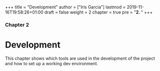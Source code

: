 +++
title = "Development"
author = ["Iris Garcia"]
lastmod = 2019-11-16T19:58:26+01:00
draft = false
weight = 2
chapter = true
pre = "<b>2. </b>"
+++

<h3> Chapter 2 </h3>
<h1>Development</h1>

This chapter shows which tools are used in the development of the
project and how to set up a working dev environment.
